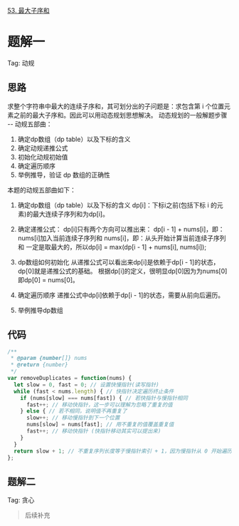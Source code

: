 [53. 最大子序和](https://leetcode-cn.com/problems/maximum-subarray/)

# 题解一
Tag: 动规

## 思路
求整个字符串中最大的连续子序和，其可划分出的子问题是：求包含第 i 个位置元素之前的最大子序和。因此可以用动态规划思想解决。
动态规划的一般解题步骤 -- 动规五部曲：
1. 确定dp数组（dp table）以及下标的含义
2. 确定动规递推公式
3. 初始化动规初始值
4. 确定遍历顺序
5. 举例推导，验证 dp 数组的正确性

本题的动规五部曲如下：
1. 确定dp数组（dp table）以及下标的含义
dp[i]：下标i之前(包括下标 i 的元素)的最大连续子序列和为dp[i]。

2. 确定递推公式：
dp[i]只有两个方向可以推出来：
dp[i - 1] + nums[i]，即：nums[i]加入当前连续子序列和
nums[i]，即：从头开始计算当前连续子序列和
一定是取最大的，所以dp[i] = max(dp[i - 1] + nums[i], nums[i]);

3. dp数组如何初始化
从递推公式可以看出来dp[i]是依赖于dp[i - 1]的状态，dp[0]就是递推公式的基础。
根据dp[i]的定义，很明显dp[0]因为为nums[0]即dp[0] = nums[0]。

4. 确定遍历顺序
递推公式中dp[i]依赖于dp[i - 1]的状态，需要从前向后遍历。

5. 举例推导dp数组



## 代码
```js
/**
 * @param {number[]} nums
 * @return {number}
 */
var removeDuplicates = function(nums) {
  let slow = 0, fast = 0; // 设置快慢指针(读写指针)
  while (fast < nums.length) { // 快指针决定遍历终止条件
    if (nums[slow] === nums[fast]) { // 若快指针与慢指针相同
      fast++; // 移动快指针，这一步可以理解为忽略了重复的值
    } else { // 若不相同，说明值不再重复了
      slow++; // 移动慢指针到下一个位置
      nums[slow] = nums[fast]; // 用不重复的值覆盖重复值
      fast++; // 移动快指针 (快指针移动其实可以提出来)
    }
  }
  return slow + 1; // 不重复序列长度等于慢指针索引 + 1，因为慢指针从 0 开始遍历
};
```

## 题解二
Tag: 贪心
> 后续补充